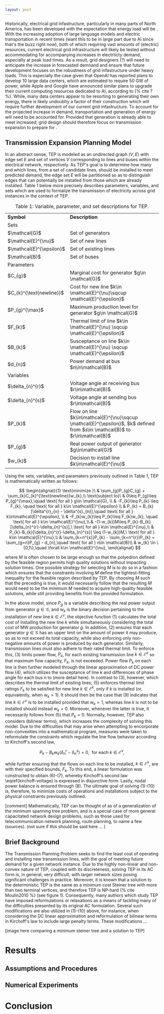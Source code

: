 ```yaml
---
layout: post
---
```


Historically, electrical grid infastructure, particularly in many parts of North America, has been developed with the expectation that energy load will be . With the increasing adoption of large language models and electric transportation in recent times (want this to be in large part due to AI since that's the buzz right now), both of which requiring vast amounts of (electric) resources, current electrical grid infrastructure will likely be tested without accommodating for accompanying increases in electrticty demand, especially at peak load times. As a result, grid designers (?) will need to anticipate the increase in forecasted demnand and ensure that future development focuses on the robustness of grid infastructure under heavy loads. This is especially the case given that OpenAI has reported plans to develop 10 large data centers, which are estimated to require 50 GW of power, while Apple and Google have announced similar plans to upgrade their current computing resources dedicated to AI, according to {% cite ? %}. While, many data centers appear to be resorting to generating their own energy, there is likely undoublty a factor of their construction which will require further development of our current grid infastructure. To account for the projected increase in demand, transportation and generation of energy will need to be accounted for. Provided that generation is already able to meet increased, grid design should therefore focus on transmission expansion to prepare for . 

## Transmission Expansion Planning Model

In an abstract sense, TEP is modeled as an undirected graph $(V,E)$ with edge set $E$ and set of vertices $V$ corresponding to lines and buses within the electrical network, respectively. As TEP's goal is to determine how many and which lines, from a set of candidate lines, should be installed to meet predicted demand, the edge set $E$ will be partitioned so as to distinguish edges that can potentially be installed from those which are already installed. Table 1 below more precisely describes parameters, variables, and sets which are used to formalize the transmission of electricity across grid instances in the context of TEP.   

<table> 
  <caption>Table 1: Variable, parameter, and set descriptions for TEP.</caption>
  <tr>
    <td> <strong>Symbol</strong> </td> <td><strong>Description</strong> </td> 
  </tr>
  <tr>
    <td colspan = "2"> Sets </td> 
  </tr>
  <tr>
    <td> $\mathcal{G}$ </td> <td> Set of generators </td> 
  </tr>
  <tr>
    <td> $\mathcal{E}^{\nu}$ </td> <td> Set of new lines </td>
  </tr>
  <tr>
    <td> $\mathcal{E}^{\epsilon}$ </td> <td> Set of existing lines </td>
  </tr>
  <tr>
    <td> $\mathcal{B}$ </td> <td> Set of buses </td>
  </tr>
  <tr>
    <td colspan = "2"> Parameters </td>
  </tr>
  <tr>
    <td> $C_{g}$ </td> <td> Marginal cost for generator $g\in \mathcal{G}$ </td>
  </tr>
  <tr>
    <td> $C_{k}^{\text{newline}}$ </td> <td> Cost for new line $k\in \mathcal{E}^{\nu}\sqcup \mathcal{E}^{\epsilon}$ </td>
  </tr>
  <tr>
    <td> $P_{g}^{\max}$ </td> <td> Maximum production level for generator $g\in \mathcal{G}$ </td>
  </tr>
  <tr>
    <td> $F_{k}$ </td> <td> Thermal limit of line $k\in \mathcal{E}^{\nu} \sqcup \mathcal{E}^{\epsilon}$ </td>
  </tr>
  <tr>  
    <td> $B_{k}$ </td> <td> Susceptance on line $k\in \mathcal{E}^{\nu} \sqcup \mathcal{E}^{\epsilon}$ </td>
  </tr>
  <tr>  
    <td> $d_{n}$ </td> <td> Power demand at bus $n\in\mathcal{B}$ </td>
  </tr>
  <tr>
    <td colspan = "2"> Variables </td>
  </tr>
  <tr>
    <td> $\delta_{n}^{r}$ </td> <td> Voltage angle at receiving bus $r\in\mathcal{B}$ </td>
  </tr>
  <tr>
    <td> $\delta_{n}^{s}$ </td> <td> Voltage angle at sending bus $r\in\mathcal{B}$ </td>
  </tr>
  <tr>
    <td> $P_{k}$ </td> <td> Flow on line $k\in\mathcal{E}^{\nu}\sqcup \mathcal{E}^{\epsilon}$, $k$ defined from $s\in \mathcal{B}$ to $r\in\mathcal{B}$ </td>
  </tr>
  <tr>
    <td> $P_{g}$ </td> <td> Real power output of generator $g\in\mathcal{G}$ </td>
  </tr>
  <tr>
    <td> $w_{k}$ </td> <td> Decision to install line $k\in\mathcal{E}^{\nu}$ </td>
  </tr>
</table>

Using the sets, variables, and paramaters previously outlined in Table 1, TEP is mathematically written as follows:

$$
\begin{alignat}{1}
\text{minimize }\ & \sum_{g}P_{g}C_{g} + \sum_{k}C_{k}^{\text{newline}}w_{k},\\ 
\text{subject to}\ & 0\leq P_{g}\leq P_{g}^{\max},\quad \text{ for all } g\in \mathcal{G}, \\
& -F_{k}\leq P_{k} \leq F_{k}, \quad \text{ for all } k\in \mathcal{E}^{\epsilon} \\ 
& P_{k} = B_{k}[\delta^{r}_{n} - \delta^{s}_{n}],\quad \text{ for all } k\in\mathcal{E}^{\epsilon}, \\
&  -F_{k}w_{k}\leq P_{k}\leq F_{k}w_{k}, \quad \text{ for all } k\in \mathcal{E}^{\nu},\\ 
& -(1-w_{k})M\leq P_{k}-B_{k}[\delta_{n}^{r}-\delta_{n}^{s}],\ \text{ for all } k\in \mathcal{E}^{\nu},\\
& P_{k}-B_{k}[\delta_{n}^{r}-\delta_{n}^{s}] \leq (1-w_{k})M,\ \text{ for all } k\in \mathcal{E}^{\nu},\\ 
& \sum_{k=n^{s}}P_{k} - \sum_{k=n^{r}}P_{k} = \sum_{g=n}P_{g} - d_{n},\quad \text{ for all } n\in \mathcal{B}\\ 
& w_{k} \in \{0,1\},\quad \forall k\in \mathcal{E}^{\nu},
\end{alignat}
$$

where $M$ is often chosen to be large enough so that the polyedron defined by the feasible region permits high quality solutions without impacting solution times. One possible strategy for selecting $M$ is to do so in a fashion which ensures that the constraints involving $M$ define the tightest-fitting inequality for the feasible region described by TEP. By choosing $M$ such that the preceding is true, it would necessarily follow that the resulting $M$ would need to be the minimum $M$ needed to acquire high-quality feasible solutions, while still providing benefits from the provided formulation. 

In the above model, since $P_{g}$ is a variable describing the real power output from generator $g\in \mathcal{G}$, and $w_{k}$ is the binary decision pertaining to the installation of new line $k\in\mathcal{E}^{\nu}$, the objective function (1) calculates the total cost of installing the new line $k$ while simultaneously considering the total cost of MW production for generator $g$. In addition, (2) ensures that each generator $g\in\mathcal{G}$ has an upper limit on the amount of power it may produce, so as to not exceed its total capacity, while also enforcing only non-negative amounts of power is produced by each generator. Similarly, transmission lines must also adhere to their rated thermal limit. To enforce this, (3) limits power flow, $P_{k}$, for each existing transmission line $k\in\mathcal{E}^{e}$ so that maximum flow capacity, $F_{k}$, is not exceeded. Power flow $P_{k}$ on each line is then further modeled through the linear approximation of DC power flow (4), which utilizes the susceptance of line $k$ and differences of phase angle for each bus $n$ to (more detail here). In contrast to (3), however, which describes the thermal limit of existing lines, (5) enforces thermal limit ratings $F_{k}$ to be satisfied for new line $k\in \mathcal{E}^{k}$, only if $k$ is installed (or, equivalently, when $w_{k} = 1$). It should then be the case that (9) indicates that line $k\in\mathcal{E}^{\nu}$ is to be installed provided that $w_{k}=1$, whereas line $k$ is not to be installed should instead $w_{k}=0$. Moreover, whenever the latter is true, it necessarily follows from (5) that $P_{k}=0$. Normally, however, TEP also considers (bilinear terms), which increases the complexity of solving this model. Due to the difficulties that may arise when attempting to encorporate non-convexities into a mathematical program, measures were taken to reformulate the constraints which regulate the line flow behavior according to Kirchoff's second law,

$$
  P_{k} - B_{k}w_{k}(\delta_{n}^{r} - \delta_{n}^{s}) = 0,\ \text{ for each } k \in \mathcal{E}^{\nu}, \label{kirchoff-voltage}
$$

while further ensuring that the flows on each line to be installed, $k\in \mathcal{E}^{\nu}$, are with their specified bounds, $F_{k}$. To this end, a linear formulation was constructed to obtain (6)-(7), whereby Kirchoff's second law \eqref{kirchoff-voltage} is expressed in disjunctive form. Lastly, nodal power balance is ensured through (8). The ultimate goal of solving (1)-(10) is, therefore, to minimize costs of operations and installations subject to the physical constraints previously outlined. 

[comment] Mathematically, TEP can be thought of as of a generalization of the minimum spanning tree problem, and is a special case of more general capacitated network design problems, such as those used for telecommunication network planning, route planning, to name a few (sources). (not sure if this should be said here ... )

## Brief Background 

The Transmission Planning Problem seeks to find the least cost of operating and installing new transmission lines, with the goal of meeting future demand for a given network instance. Due to the highly non-linear and non-convex nature of TEP, coupled with its discreteness, solving TEP in its AC form is, in general, very difficult, with larger network sizes posing significant challenges in practice. Moreover, it is known that a solution to the deterministic TEP is the same as a minimum cost Steiner tree with more than two terminal vertices, and therefore TEP is NP-hard {% cite Moulin2010 %} (see figure 1). Consequently, many authors which study TEP have imposed reformulations or relaxations as a means of tackling many of the difficulties presented by its original AC formulation. Several such modifications are also utilized in (1)-(10) above, for instance, when considering the DC linear approximation and reformulation of bilinear terms in Kirchoff's law to include large penalty terms. These modifications ...  

[image here comparing a minimum steiner tree and a solution to TEP] 

# Results

## Assumptions and Procedures

## Numerical Experiments

# Conclusion
